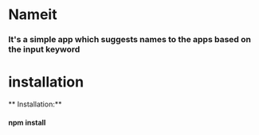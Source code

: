 # Nameit 

### It's a simple app which suggests names to the apps based on the input keyword

# installation
** Installation:**
#### npm install